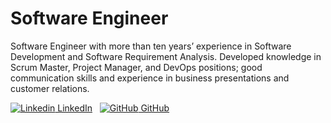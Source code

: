 # Software Engineer
Software Engineer with more than ten years’ experience in Software Development and Software Requirement Analysis. Developed knowledge in Scrum Master, Project Manager, and DevOps positions; good communication skills and experience in business presentations and customer relations.

[![Linkedin](https://i.stack.imgur.com/gVE0j.png) LinkedIn](https://www.linkedin.com/in/aleguerra86/)
&nbsp;
[![GitHub](https://i.stack.imgur.com/tskMh.png) GitHub](https://github.com/aleguerra05)

